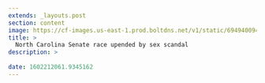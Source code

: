 ```yaml
--- 
extends: _layouts.post 
section: content 
image: https://cf-images.us-east-1.prod.boltdns.net/v1/static/694940094001/bf31ee19-8cc1-4d27-8a21-837232f7d4ad/68988246-f66b-4c65-98eb-0a1093d7ee34/1280x720/match/image.jpg 
title: > 
  North Carolina Senate race upended by sex scandal 
description: > 
   
date: 1602212061.9345162 
--- 
```

